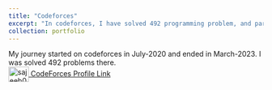 ```yaml
---
title: "Codeforces"
excerpt: "In codeforces, I have solved 492 programming problem, and participated in several contests. <br/>Highest rating: 1492 (specialist)  <img src='https://github.com/SajeebRay/Competitive-Programmming/blob/main/Profile%20Screenshot/CodeForces1.jpg'>"
collection: portfolio
---
```


My journey started on codeforces in July-2020 and ended in March-2023. I was solved 492 problems there. <br>
<a href="https://codeforces.com/profile/sajeeb02" target="blank"><img align="center" src="https://raw.githubusercontent.com/rahuldkjain/github-profile-readme-generator/master/src/images/icons/Social/codeforces.svg" alt="sajeeb02" height="30" width="40" /> CodeForces Profile Link</a>
